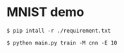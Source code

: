 # MNIST demo

```
$ pip intall -r ./requirement.txt
```

```
$ python main.py train -M cnn -E 10
```
